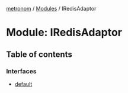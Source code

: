 [metronom](../README.md) / [Modules](../modules.md) / IRedisAdaptor

# Module: IRedisAdaptor

## Table of contents

### Interfaces

- [default](../interfaces/IRedisAdaptor.default.md)
